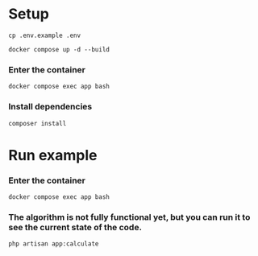 
# Setup

```shell
cp .env.example .env
```

```shell
docker compose up -d --build
```

### Enter the container
```shell
docker compose exec app bash
```

### Install dependencies
```shell
composer install
```

# Run example

### Enter the container
```shell
docker compose exec app bash
```

### The algorithm is not fully functional yet, but you can run it to see the current state of the code.
```
php artisan app:calculate
```
